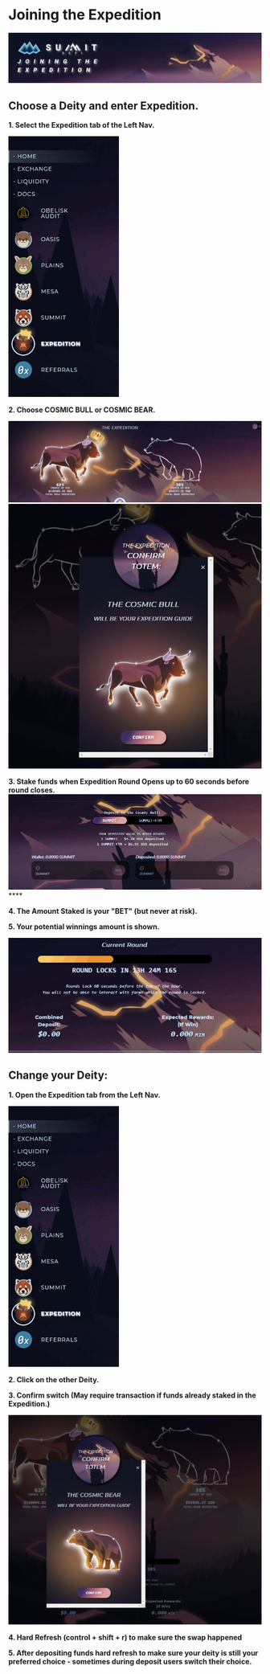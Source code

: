 # Joining the Expedition

![](<../.gitbook/assets/Joining the Expedition Masthead.jpg>)

## Choose a Deity and enter Expedition.

**1. Select the Expedition tab of the Left Nav.**

****![](../.gitbook/assets/image.png)****

**2. Choose COSMIC BULL or COSMIC BEAR.**

![](<../.gitbook/assets/image (3).png>)![](<../.gitbook/assets/image (7).png>)

**3. Stake funds when Expedition Round Opens up to 60 seconds before round closes.**![](<../.gitbook/assets/image (2).png>)****

**4. The Amount Staked is your "BET" (but never at risk).**

**5. Your potential winnings amount is shown.**

****![](<../.gitbook/assets/image (6).png>)****

## Change your Deity:

**1. Open the Expedition tab from the Left Nav.**

![](../.gitbook/assets/image.png)

**2. Click on the other Deity.**

**3. Confirm switch (May require transaction if funds already staked in the Expedition.)**

****![](<../.gitbook/assets/image (5).png>)****

**4. Hard Refresh (control + shift + r) to make sure the swap happened**

**5. After depositing funds hard refresh to make sure your deity is still your preferred choice - sometimes during deposit users switch their choice.**
